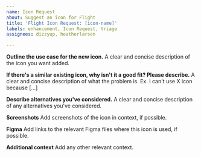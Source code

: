 ```yaml
---
name: Icon Request
about: Suggest an icon for Flight
title: 'Flight Icon Request: [icon-name]'
labels: enhancement, Icon Request, triage
assignees: dizzyup, heatherlarsen

---
```


**Outline the use case for the new icon.**
A clear and concise description of the icon you want added.

**If there's a similar existing icon, why isn't it a good fit? Please describe.**
A clear and concise description of what the problem is. Ex. I can't use X icon because [...]

**Describe alternatives you've considered.**
A clear and concise description of any alternatives you've considered.

**Screenshots**
Add screenshots of the icon in context, if possible.

**Figma**
Add links to the relevant Figma files where this icon is used, if possible.

**Additional context**
Add any other relevant context.
